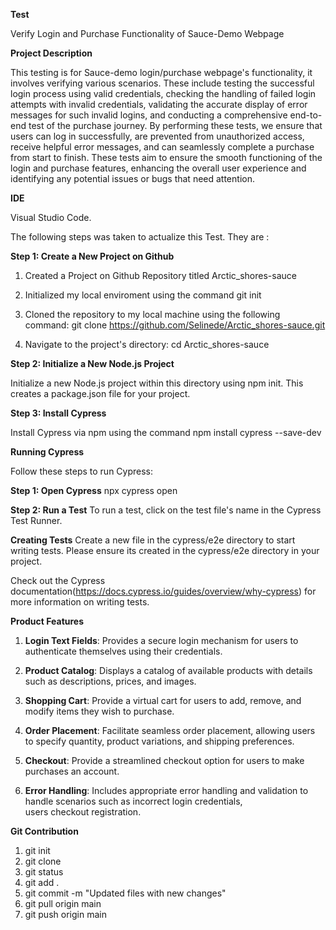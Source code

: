 

 **Test**

 Verify Login and Purchase Functionality of Sauce-Demo Webpage

 **Project Description**

 This testing is for Sauce-demo login/purchase webpage's functionality, it involves verifying various scenarios. These include testing 
 the successful login process using valid credentials, checking the handling of failed login attempts with invalid credentials, 
 validating the accurate display of error messages for such invalid logins, and conducting a comprehensive end-to-end test of the 
 purchase journey. By performing these tests, we ensure that users can log in successfully, are prevented from unauthorized access, 
 receive helpful error messages, and can seamlessly complete a purchase from start to finish. These tests aim to ensure the smooth 
 functioning of the login and purchase features, enhancing the overall user experience and identifying any potential issues or bugs 
 that need attention.

 **IDE**

 Visual Studio Code.


 The following steps was taken to actualize this Test. They are :

 **Step 1: Create a New Project on Github**
 
 1. Created a Project on Github Repository titled Arctic_shores-sauce
    
 2. Initialized my local enviroment using the command git init

 3. Cloned the repository to my local machine using the following command: git clone https://github.com/Selinede/Arctic_shores-sauce.git

 4. Navigate to the project's directory: cd Arctic_shores-sauce
    

 **Step 2: Initialize a New Node.js Project**

Initialize a new Node.js project within this directory using npm init. This creates a package.json file for your project.


**Step 3: Install Cypress**

Install Cypress via npm using the command npm install cypress --save-dev


**Running Cypress**

Follow these steps to run Cypress:

**Step 1: Open Cypress**
npx cypress open

**Step 2: Run a Test**
To run a test, click on the test file's name in the Cypress Test Runner.

**Creating Tests**
Create a new file in the cypress/e2e directory to start writing tests. Please ensure its created in the cypress/e2e directory in your project.

Check out the Cypress documentation(https://docs.cypress.io/guides/overview/why-cypress) for more information on writing tests.


 **Product Features**
 
 1. **Login Text Fields**: Provides a secure login mechanism for users to authenticate themselves using their credentials.

 2. **Product Catalog**: Displays a catalog of available products with details such as descriptions, prices, and images.

 3. **Shopping Cart**: Provide a virtual cart for users to add, remove, and modify items they wish to purchase.

 4. **Order Placement**: Facilitate seamless order placement, allowing users to specify quantity, product variations, and shipping 
    preferences.

 5. **Checkout**: Provide a streamlined checkout option for users to make purchases an account.

 6. **Error Handling**: Includes appropriate error handling and validation to handle scenarios such as incorrect login credentials,    
    users checkout registration.


 **Git Contribution**

 1. git init
 2. git clone
 3. git status
 4. git add .
 5. git commit -m "Updated files with new changes"
 6. git pull origin main
 7. git push origin main












